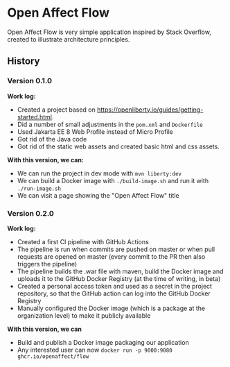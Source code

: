 # Open Affect Flow
Open Affect Flow is very simple application inspired by Stack Overflow, created to illustrate architecture principles.

## History

### Version 0.1.0

**Work log:**

* Created a project based on https://openliberty.io/guides/getting-started.html. 
* Did a number of small adjustments in the `pom.xml` and `Dockerfile`
* Used Jakarta EE 8 Web Profile instead of Micro Profile
* Got rid of the Java code
* Got rid of the static web assets and created basic html and css assets.

**With this version, we can:**

* We can run the project in dev mode with `mvn liberty:dev`
* We can build a Docker image with `./build-image.sh` and run it with `./run-image.sh`
* We can visit a page showing the "Open Affect Flow" title

### Version 0.2.0

**Work log:**

* Created a first CI pipeline with GitHub Actions 
* The pipeline is run when commits are pushed on master or when pull requests are opened on master (every commit to the PR then also triggers the pipeline)
* The pipeline builds the .war file with maven, build the Docker image and uploads it to the GitHub Docker Registry (at the time of writing, in beta)
* Created a personal access token and used as a secret in the project repository, so that the GitHub action can log into the GitHub Docker Registry
* Manually configured the Docker image (which is a package at the organization level) to make it publicly available

**With this version, we can**

* Build and publish a Docker image packaging our application
* Any interested user can now `docker run -p 9000:9080 ghcr.io/openaffect/flow`



